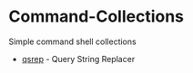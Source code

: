 # Command-Collections
Simple command shell collections

- [qsrep](https://github.com/vsec7/Command-Collections/blob/master/qsrep.md) - Query String Replacer
